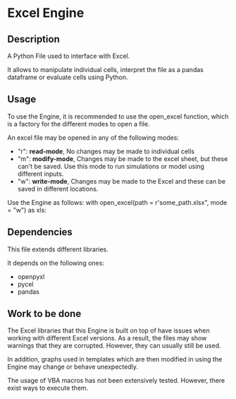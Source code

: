# Excel Engine

## Description

A Python File used to interface with Excel. 

It allows to manipulate individual cells, interpret the file as a pandas dataframe or evaluate cells using Python.

## Usage

To use the Engine, it is recommended to use the open_excel function, which is a factory for the different modes to open a file.

An excel file may be opened in any of the following modes:
- "r": **read-mode**, No changes may be made to individual cells
- "m": **modify-mode**, Changes may be made to the excel sheet, but these can't be saved. Use this mode to run simulations or model using different inputs.
- "w": **write-mode**, Changes may be made to the Excel and these can be saved in different locations.

Use the Engine as follows:
with open_excel(path = r'some_path.xlsx", mode = "w") as xls: 

## Dependencies
This file extends different libraries.

It depends on the following ones:
- openpyxl
- pycel
- pandas

## Work to be done
The Excel libraries that this Engine is built on top of have issues when working with different Excel versions. As a result, the files may show warnings that they are corrupted. However, they can usually still be used.

In addition, graphs used in templates which are then modified in using the Engine may change or behave unexpectedly.

The usage of VBA macros has not been extensively tested. However, there exist ways to execute them.